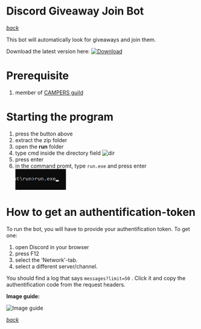 # Discord Giveaway Join Bot 
*[back](../../)*

This bot will automatically look for giveaways and join them.

Download the latest version here:
[![Download](../../assets/img/assets/img/download.png)](https://github.com/CAMPERSLAND/giveaway-joiner/raw/main/campers_giveaway_joiner_v_0.zip)

# Prerequisite
1. member of [CAMPERS guild](https://discord.gg/Me2SBHr7ct)

# Starting the program
1. press the button above
2. extract the zip folder
3. open the **run** folder
4. type cmd inside the directory field
![dir](../../assets/img/assets/img/dir.png)
4. press enter
5. in the command promt, type `run.exe` and press enter
![run](../../assets/img/cp0.png)

# How to get an authentification-token
To run the bot, you will have to provide your authentification token. 
To get one:
1. open Discord in your browser
2. press F12 
3. select the 'Network'-tab.
4. select a different server/channel.

You should find a log that says `messages?limit=50` .
Click it and copy the authentification code from the request headers.

**Image guide:**

![Image guide](https://i.imgur.com/xKHVrfZ.png)

*[back](../../)*
